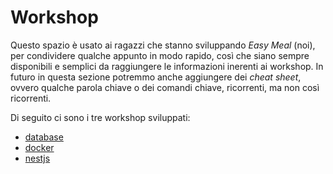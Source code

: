 # Workshop

Questo spazio è usato ai ragazzi che stanno sviluppando _Easy Meal_ (noi), per
condividere qualche appunto in modo rapido, così che siano sempre disponibili e
semplici da raggiungere le informazioni inerenti ai workshop. In futuro in
questa sezione potremmo anche aggiungere dei _cheat sheet_, ovvero qualche
parola chiave o dei comandi chiave, ricorrenti, ma non così ricorrenti. 

Di seguito ci sono i tre workshop sviluppati:

- [database](workshop/database)
- [docker](workshop/docker)
- [nestjs](workshop/nestjs)
